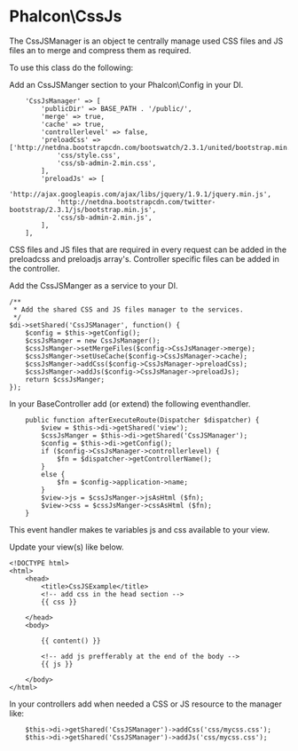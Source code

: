 # Phalcon\CssJs

The CssJSManager is an object te centrally manage used CSS files and JS files an to merge and compress 
them as required.

To use this class do the following:

Add an CssJSManger section to your Phalcon\Config in your DI.
```
    'CssJsManager' => [
        'publicDir' => BASE_PATH . '/public/',
        'merge' => true,
        'cache' => true,
        'controllerlevel' => false,
        'preloadCss' => ['http://netdna.bootstrapcdn.com/bootswatch/2.3.1/united/bootstrap.min.css',
            'css/style.css',
            'css/sb-admin-2.min.css',
        ],
        'preloadJs' => [
            'http://ajax.googleapis.com/ajax/libs/jquery/1.9.1/jquery.min.js',
            'http://netdna.bootstrapcdn.com/twitter-bootstrap/2.3.1/js/bootstrap.min.js',
            'css/sb-admin-2.min.js',
        ],
    ],

```
CSS files and JS files that are required in every request can be added in the preloadcss and
preloadjs array's. Controller specific files can be added in the controller.

Add the CssJSManger as a service to your DI.
```
/**
 * Add the shared CSS and JS files manager to the services.
 */
$di->setShared('CssJSManager', function() {
    $config = $this->getConfig();
    $cssJsManger = new CssJsManager();
    $cssJsManger->setMergeFiles($config->CssJsManager->merge);
    $cssJsManger->setUseCache($config->CssJsManager->cache);
    $cssJsManger->addCss($config->CssJsManager->preloadCss);
    $cssJsManger->addJs($config->CssJsManager->preloadJs);
    return $cssJsManger;
});

```

In your BaseController add (or extend) the following eventhandler.
```
    public function afterExecuteRoute(Dispatcher $dispatcher) {
        $view = $this->di->getShared('view');
        $cssJsManger = $this->di->getShared('CssJSManager');
        $config = $this->di->getConfig();
        if ($config->CssJsManager->controllerlevel) {
            $fn = $dispatcher->getControllerName();
        }
        else {
            $fn = $config->application->name;
        }
        $view->js = $cssJsManger->jsAsHtml ($fn);
        $view->css = $cssJsManger->cssAsHtml ($fn);
    }

```
This event handler makes te variables js and css available to your view. 

Update your view(s) like below.
```
<!DOCTYPE html>
<html>
	<head>
		<title>CssJSExample</title>
        <!-- add css in the head section -->
        {{ css }}
        
	</head>
	<body>
        
		{{ content() }}

        <!-- add js prefferably at the end of the body -->
        {{ js }}

	</body>
</html>
```

In your controllers add when needed a CSS or JS resource to the manager like:
```
    $this->di->getShared('CssJSManager')->addCss('css/mycss.css');
    $this->di->getShared('CssJSManager')->addJs('css/mycss.css');

```